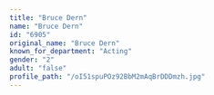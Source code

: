 ```yaml
---
title: "Bruce Dern"
name: "Bruce Dern"
id: "6905"
original_name: "Bruce Dern"
known_for_department: "Acting"
gender: "2"
adult: "false"
profile_path: "/oI51spuPOz92BbM2mAqBrDDDmzh.jpg"
---
```

